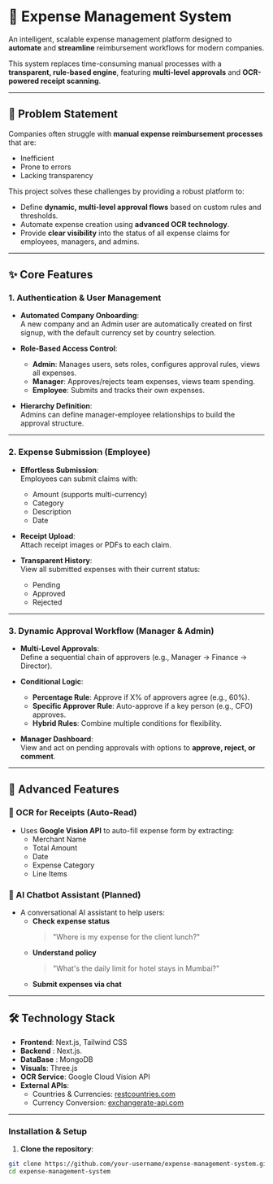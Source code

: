 # 💼 Expense Management System

An intelligent, scalable expense management platform designed to **automate** and **streamline** reimbursement workflows for modern companies.

This system replaces time-consuming manual processes with a **transparent, rule-based engine**, featuring **multi-level approvals** and **OCR-powered receipt scanning**.

---

## 🎯 Problem Statement

Companies often struggle with **manual expense reimbursement processes** that are:
- Inefficient
- Prone to errors
- Lacking transparency

This project solves these challenges by providing a robust platform to:
- Define **dynamic, multi-level approval flows** based on custom rules and thresholds.
- Automate expense creation using **advanced OCR technology**.
- Provide **clear visibility** into the status of all expense claims for employees, managers, and admins.

---

## ✨ Core Features

### 1. Authentication & User Management

- **Automated Company Onboarding**:  
  A new company and an Admin user are automatically created on first signup, with the default currency set by country selection.

- **Role-Based Access Control**:  
  - **Admin**: Manages users, sets roles, configures approval rules, views all expenses.  
  - **Manager**: Approves/rejects team expenses, views team spending.  
  - **Employee**: Submits and tracks their own expenses.

- **Hierarchy Definition**:  
  Admins can define manager-employee relationships to build the approval structure.

---

### 2. Expense Submission (Employee)

- **Effortless Submission**:  
  Employees can submit claims with:
  - Amount (supports multi-currency)
  - Category
  - Description
  - Date

- **Receipt Upload**:  
  Attach receipt images or PDFs to each claim.

- **Transparent History**:  
  View all submitted expenses with their current status:
  - Pending
  - Approved
  - Rejected

---

### 3. Dynamic Approval Workflow (Manager & Admin)

- **Multi-Level Approvals**:  
  Define a sequential chain of approvers (e.g., Manager → Finance → Director).

- **Conditional Logic**:
  - **Percentage Rule**: Approve if X% of approvers agree (e.g., 60%).
  - **Specific Approver Rule**: Auto-approve if a key person (e.g., CFO) approves.
  - **Hybrid Rules**: Combine multiple conditions for flexibility.

- **Manager Dashboard**:  
  View and act on pending approvals with options to **approve, reject, or comment**.

---

## 🚀 Advanced Features

### 🤖 OCR for Receipts (Auto-Read)

- Uses **Google Vision API** to auto-fill expense form by extracting:
  - Merchant Name
  - Total Amount
  - Date
  - Expense Category
  - Line Items

### 💬 AI Chatbot Assistant (Planned)

- A conversational AI assistant to help users:
  - **Check expense status**  
    > "Where is my expense for the client lunch?"
  - **Understand policy**  
    > "What's the daily limit for hotel stays in Mumbai?"
  - **Submit expenses via chat**

---

## 🛠️ Technology Stack

- **Frontend**: Next.js, Tailwind CSS  
- **Backend** : Next.js.
- **DataBase** : MongoDB
- **Visuals**: Three.js  
- **OCR Service**: Google Cloud Vision API  
- **External APIs**:
  - Countries & Currencies: [restcountries.com](https://restcountries.com)
  - Currency Conversion: [exchangerate-api.com](https://www.exchangerate-api.com)

---



### Installation & Setup

1. **Clone the repository**:

```bash
git clone https://github.com/your-username/expense-management-system.git
cd expense-management-system

